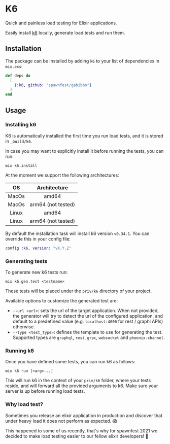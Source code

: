 # K6

Quick and painless load testing for Elixir applications.

Easily install [k6](https://k6.io) locally, generate load tests and run them.

## Installation

The package can be installed by adding `k6` to your list of dependencies in `mix.exs`:

```elixir
def deps do
  [
    {:k6, github: "spawnfest/gabibbo"}
  ]
end
```

## Usage

### Installing k6

K6 is automatically installed the first time you run load tests, and it is stored in `_build/k6`.

In case you may want to explicitly install it before running the tests, you can run:

```shell
mix k6.install
```

At the moment we support the following architectures:

|  OS   |    Architecture    |
| :---: | :----------------: |
| MacOs |       amd64        |
| MacOs | arm64 (not tested) |
| Linux |       amd64        |
| Linux | arm64 (not tested) |

By default the installation task will install k6 version `v0.34.1`.
You can override this in your config file:

```elixir
config :k6, version: "vX.Y.Z"
```

### Generating tests

To generate new k6 tests run:

```shell
mix k6.gen.test <testname>
```

These tests will be placed under the `priv/k6` directory of your project.

Available options to customize the generated test are:

- `--url <url>`: sets the url of the target application. When not provided, the generator will try to detect the url of the configured application, and default to a predefined value (e.g. `localhost:4000` for rest / graphl APIs) otherwise.
- `--type <test_type>`: defines the template to use for generating the test. Supported types are `graphql`, `rest`, `grpc`, `websocket` and `phoenix-channel`.

### Running k6

Once you have defined some tests, you can run k6 as follows:

```shell
mix k6 run [<arg>...]
```

This will run k6 in the context of your `priv/k6` folder, where your tests reside, and will forward all the provided arguments to k6.
Make sure your server is up before running load tests.

### Why load test?

Sometimes you release an elixir application in production and discover that under heavy load it does not perform as expected. :scream:

This happened to some of us recently, that's why for spawnfest 2021 we decided to make load testing easier to our fellow elixir developers! :hugs:
